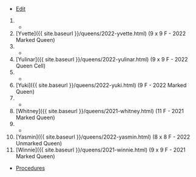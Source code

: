 * [Edit](https://github.com/joejcollins/rhapsody-angel/edit/master/_includes/apiary.md)

1. -
1. [Yvette]({{ site.baseurl }}/queens/2022-yvette.html) (9 x 9 F - 2022 Marked Queen)
1. -
1. [Yulinar]({{ site.baseurl }}/queens/2022-yulinar.html) (9 x 9 F - 2022 Queen Cell)
1. -
1. [Yuki]({{ site.baseurl }}/queens/2022-yuki.html) (9 F - 2022 Marked Queen)
1. -
1. [Whitney]({{ site.baseurl }}/queens/2021-whitney.html) (11 F - 2021 Marked Queen)
1. -
1. [Yasmin]({{ site.baseurl }}/queens/2022-yasmin.html) (8 x 8 F - 2022 Unmarked Queen)
1. [Winnie]({{ site.baseurl }}/queens/2021-winnie.html) (9 x 9 F - 2021 Marked Queen)

* [Procedures](https://github.com/joejcollins/rhapsody-angel/raw/master/book/00Book.pdf)
